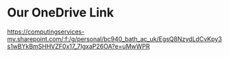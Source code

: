 # Our OneDrive Link
https://computingservices-my.sharepoint.com/:f:/g/personal/bc940_bath_ac_uk/EgsQ8NzydLdCvKpy3s1wBYkBmSHHVZF0x17_7IgxaP26OA?e=uMwWPR